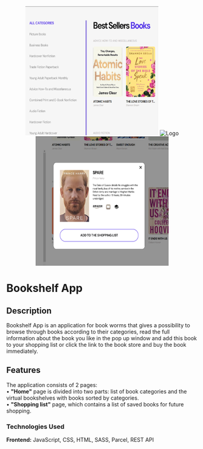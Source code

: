 <br />
<div align="center">
  <img src="./assets/screenshot.png" alt="Logo" width="350" height="340">
  <img src="./assets/screenshot_1.png" alt="Logo" width="350" height="340">
  <img src="./assets/screenshot_2.png" alt="Logo" width="350" height="340">
</div>

<h1 align="left">Bookshelf App</h1>

<h2 align="left">Description</h2>
<div align="left">
Bookshelf App is an application for book worms that gives a possibility to browse through books according to their categories, read the full information about the book you like in the pop up window and add this book to your shopping list or click the link to the book store and buy the book immediately.
</div>

<h2 align="left">Features</h2>
<div align="left">
The application consists of 2 pages:<br />
• <strong>"Home"</strong> page is divided into two parts: list of book categories and the virtual bookshelves with books sorted by categories.<br />
• <strong>"Shopping list"</strong> page, which contains a list of saved books for future shopping.

<h3 align="left">Technologies Used</h3>
<strong>Frontend:</strong> JavaScript, CSS, HTML, SASS, Parcel, REST API</br>
